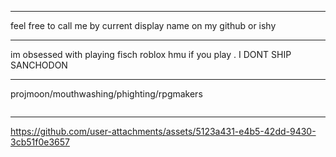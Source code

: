 ***
feel free to call me by current display name on my github or ishy
***
im obsessed with playing fisch roblox hmu if you play . I DONT SHIP SANCHODON
***

projmoon/mouthwashing/phighting/rpgmakers
<p align="left"> <img src="https://komarev.com/ghpvc/?username=JIGOKUHEN&style=flat-square&color=red&abbreviated=true" alt=""/> 

***

https://github.com/user-attachments/assets/5123a431-e4b5-42dd-9430-3cb51f0e3657


